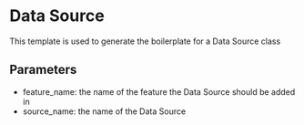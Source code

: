 # Data Source

This template is used to generate the boilerplate for a Data Source class

## Parameters
- feature_name: the name of the feature the Data Source should be added in
- source_name: the name of the Data Source
